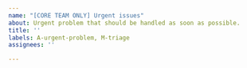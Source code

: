 ```yaml
---
name: "[CORE TEAM ONLY] Urgent issues"
about: Urgent problem that should be handled as soon as possible.
title: ''
labels: A-urgent-problem, M-triage
assignees: ''

---
```



